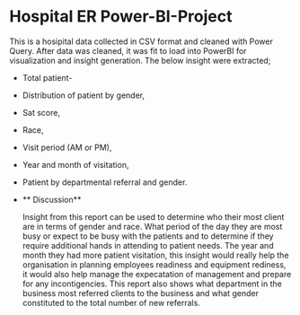 # Hospital ER Power-BI-Project
This is a hosipital data collected in CSV format and cleaned with Power Query. After data was cleaned, it was fit to load into PowerBI for visualization and insight generation. The below insight were extracted;
- Total patient-
- Distribution of patient by gender,
- Sat score,
- Race,
- Visit period (AM or PM),
- Year and month of visitation,
- Patient by departmental referral and gender.


- **  Discussion**

  Insight from this report can be used to determine who their most client are in terms of gender and race.
  What period of the day they are most busy or expect to be busy with the patients and to determine if they require additional hands in attending to patient needs.
  The year and month they had more patient visitation, this insight would really help the organisation in planning employees readiness and equipment rediness, it would also help manage the expecatation of management and prepare for any incontigencies.
  This report also shows what department in the business most referred clients to the business and what gender constituted to the total number of new referrals.
